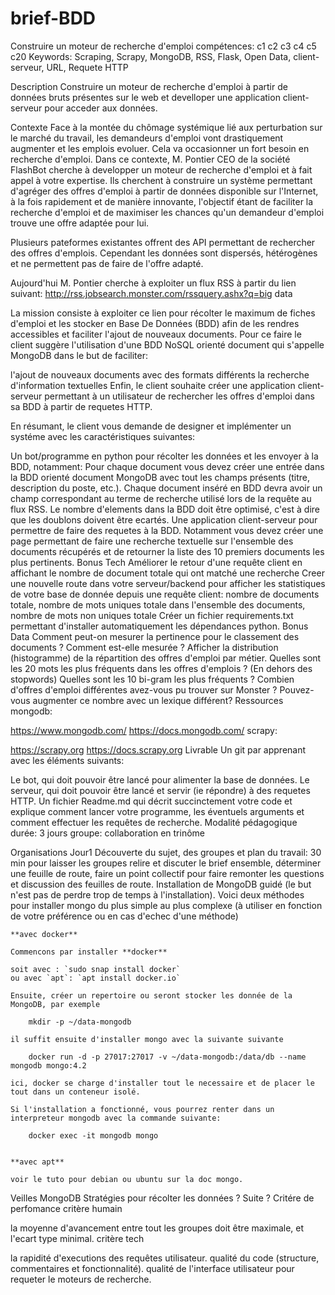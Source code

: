 # brief-BDD

Construire un moteur de recherche d'emploi
compétences: c1 c2 c3 c4 c5 c20
Keywords: Scraping, Scrapy, MongoDB, RSS, Flask, Open Data, client-serveur, URL, Requete HTTP

Description
Construire un moteur de recherche d'emploi à partir de données bruts présentes sur le web et develloper une application client-serveur pour acceder aux données.

Contexte
Face à la montée du chômage systémique lié aux perturbation sur le marché du travail, les demandeurs d'emploi vont drastiquement augmenter et les emplois evoluer. Cela va occasionner un fort besoin en recherche d'emploi. Dans ce contexte, M. Pontier CEO de la société FlashBot cherche à developper un moteur de recherche d'emploi et à fait appel à votre expertise. Ils cherchent à construire un système permettant d'agréger des offres d'emploi à partir de données disponible sur l'Internet, à la fois rapidement et de manière innovante, l'objectif étant de faciliter la recherche d'emploi et de maximiser les chances qu'un demandeur d'emploi trouve une offre adaptée pour lui.

Plusieurs pateformes existantes offrent des API permettant de rechercher des offres d'emplois. Cependant les données sont dispersés, hétérogènes et ne permettent pas de faire de l'offre adapté.

Aujourd'hui M. Pontier cherche à exploiter un flux RSS à partir du lien suivant: http://rss.jobsearch.monster.com/rssquery.ashx?q=big data

La mission consiste à exploiter ce lien pour récolter le maximum de fiches d'emploi et les stocker en Base De Données (BDD) afin de les rendres accessibles et faciliter l'ajout de nouveaux documents. Pour ce faire le client suggère l'utilisation d'une BDD NoSQL orienté document qui s'appelle MongoDB dans le but de faciliter:

l'ajout de nouveaux documents avec des formats différents
la recherche d'information textuelles
Enfin, le client souhaite créer une application client-serveur permettant à un utilisateur de rechercher les offres d'emploi dans sa BDD à partir de requetes HTTP.

En résumant, le client vous demande de designer et implémenter un systéme avec les caractéristiques suivantes:

Un bot/programme en python pour récolter les données et les envoyer à la BDD, notamment:
Pour chaque document vous devez créer une entrée dans la BDD orienté document MongoDB avec tout les champs présents (titre, description du poste, etc.).
Chaque document inséré en BDD devra avoir un champ correspondant au terme de recherche utilisé lors de la requête au flux RSS.
Le nombre d'elements dans la BDD doit être optimisé, c'est à dire que les doublons doivent être ecartés.
Une application client-serveur pour permettre de faire des requetes à la BDD. Notamment vous devez créer une page permettant de faire une recherche textuelle sur l'ensemble des documents récupérés et de retourner la liste des 10 premiers documents les plus pertinents.
Bonus Tech
Améliorer le retour d'une requête client en affichant le nombre de document totale qui ont matché une recherche
Creer une nouvelle route dans votre serveur/backend pour afficher les statistiques de votre base de donnée depuis une requête client:
nombre de documents totale,
nombre de mots uniques totale dans l'ensemble des documents,
nombre de mots non uniques totale
Créer un fichier requirements.txt permettant d'installer automatiquement les dépendances python.
Bonus Data
Comment peut-on mesurer la pertinence pour le classement des documents ? Comment est-elle mesurée ?
Afficher la distribution (histogramme) de la répartition des offres d'emploi par métier.
Quelles sont les 20 mots les plus fréquents dans les offres d'emplois ? (En dehors des stopwords) Quelles sont les 10 bi-gram les plus fréquents ?
Combien d'offres d'emploi différentes avez-vous pu trouver sur Monster ? Pouvez-vous augmenter ce nombre avec un lexique différent?
Ressources
mongodb:

https://www.mongodb.com/
https://docs.mongodb.com/
scrapy:

https://scrapy.org
https://docs.scrapy.org
Livrable
Un git par apprenant avec les éléments suivants:

Le bot, qui doit pouvoir être lancé pour alimenter la base de données.
Le serveur, qui doit pouvoir être lancé et servir (ie répondre) à des requetes HTTP.
Un fichier Readme.md qui décrit succinctement votre code et explique comment lancer votre programme, les éventuels arguments et comment effectuer les requêtes de recherche.
Modalité pédagogique
durée: 3 jours
groupe: collaboration en trinôme

Organisations
Jour1
Découverte du sujet, des groupes et plan du travail: 30 min pour laisser les groupes relire et discuter le brief ensemble, déterminer une feuille de route, faire un point collectif pour faire remonter les questions et discussion des feuilles de route.
Installation de MongoDB guidé (le but n'est pas de perdre trop de temps à l'installation).
    Voici deux méthodes pour installer mongo du plus simple au plus complexe (à utiliser en fonction de votre préférence ou en cas d'echec d'une méthode)

    **avec docker**

    Commencons par installer **docker**

    soit avec : `sudo snap install docker`
    ou avec `apt`: `apt install docker.io`

    Ensuite, créer un repertoire ou seront stocker les donnée de la MongoDB, par exemple

        mkdir -p ~/data-mongodb

    il suffit ensuite d'installer mongo avec la suivante suivante

        docker run -d -p 27017:27017 -v ~/data-mongodb:/data/db --name mongodb mongo:4.2 

    ici, docker se charge d'installer tout le necessaire et de placer le tout dans un conteneur isolé.

    Si l'installation a fonctionné, vous pourrez renter dans un interpreteur mongodb avec la commande suivante:

        docker exec -it mongodb mongo


    **avec apt**

    voir le tuto pour debian ou ubuntu sur la doc mongo.
Veilles MongoDB
Stratégies pour récolter les données ?
Suite ?
Critére de perfomance
critère humain

la moyenne d'avancement entre tout les groupes doit être maximale, et l'ecart type minimal.
critère tech

la rapidité d'executions des requêtes utilisateur.
qualité du code (structure, commentaires et fonctionnalité).
qualité de l'interface utilisateur pour requeter le moteurs de recherche.
